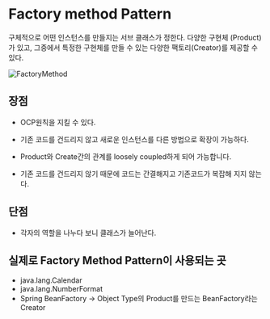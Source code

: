 # Factory method Pattern

구체적으로 어떤 인스턴스를 만들지는 서브 클래스가 정한다.
다양한 구현체 (Product)가 있고, 그중에서 특정한 구현체를 만들 수 있는 다양한 팩토리(Creator)를 제공할 수 있다.

![FactoryMethod](https://user-images.githubusercontent.com/65374355/178108301-a7802e4c-aa10-4f9d-94e6-baa2d498e8f7.png)

## 장점

- OCP원칙을 지킬 수 있다.

- 기존 코드를 건드리지 않고 새로운 인스턴스를 다른 방법으로 확장이 가능하다.

- Product와 Create간의 관계를 loosely coupled하게 되어 가능합니다.

- 기존 코드를 건드리지 않기 때문에 코드는 간결해지고 기존코드가 복잡해 지지 않는다.

## 단점

- 각자의 역할을 나누다 보니 클래스가 늘어난다.
## 실제로 Factory Method Pattern이 사용되는 곳
- java.lang.Calendar
- java.lang.NumberFormat
- Spring BeanFactory -> Object Type의 Product를 만드는 BeanFactory라는 Creator